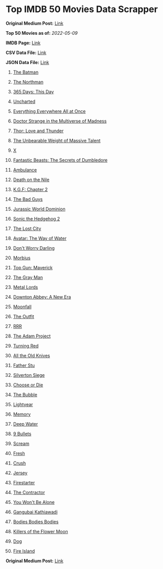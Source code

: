 # Top IMDB 50 Movies Data Scrapper

**Original Medium Post:** [Link](https://medium.com/@nishantsahoo/which-movie-should-i-watch-5c83a3c0f5b1) 

**Top 50 Movies as of:** _2022-05-09_

**IMDB Page:** [Link](http://www.imdb.com/search/title?release_date=2022,2022&title_type=feature)

**CSV Data File:** [Link](/Data/data.csv)

**JSON Data File:** [Link](/Data/data.json)

1. [The Batman](https://www.imdb.com/title/tt1877830/?ref_=adv_li_tt)

2. [The Northman](https://www.imdb.com/title/tt11138512/?ref_=adv_li_tt)

3. [365 Days: This Day](https://www.imdb.com/title/tt12996154/?ref_=adv_li_tt)

4. [Uncharted](https://www.imdb.com/title/tt1464335/?ref_=adv_li_tt)

5. [Everything Everywhere All at Once](https://www.imdb.com/title/tt6710474/?ref_=adv_li_tt)

6. [Doctor Strange in the Multiverse of Madness](https://www.imdb.com/title/tt9419884/?ref_=adv_li_tt)

7. [Thor: Love and Thunder](https://www.imdb.com/title/tt10648342/?ref_=adv_li_tt)

8. [The Unbearable Weight of Massive Talent](https://www.imdb.com/title/tt11291274/?ref_=adv_li_tt)

9. [X](https://www.imdb.com/title/tt13560574/?ref_=adv_li_tt)

10. [Fantastic Beasts: The Secrets of Dumbledore](https://www.imdb.com/title/tt4123432/?ref_=adv_li_tt)

11. [Ambulance](https://www.imdb.com/title/tt4998632/?ref_=adv_li_tt)

12. [Death on the Nile](https://www.imdb.com/title/tt7657566/?ref_=adv_li_tt)

13. [K.G.F: Chapter 2](https://www.imdb.com/title/tt10698680/?ref_=adv_li_tt)

14. [The Bad Guys](https://www.imdb.com/title/tt8115900/?ref_=adv_li_tt)

15. [Jurassic World Dominion](https://www.imdb.com/title/tt8041270/?ref_=adv_li_tt)

16. [Sonic the Hedgehog 2](https://www.imdb.com/title/tt12412888/?ref_=adv_li_tt)

17. [The Lost City](https://www.imdb.com/title/tt13320622/?ref_=adv_li_tt)

18. [Avatar: The Way of Water](https://www.imdb.com/title/tt1630029/?ref_=adv_li_tt)

19. [Don't Worry Darling](https://www.imdb.com/title/tt10731256/?ref_=adv_li_tt)

20. [Morbius](https://www.imdb.com/title/tt5108870/?ref_=adv_li_tt)

21. [Top Gun: Maverick](https://www.imdb.com/title/tt1745960/?ref_=adv_li_tt)

22. [The Gray Man](https://www.imdb.com/title/tt1649418/?ref_=adv_li_tt)

23. [Metal Lords](https://www.imdb.com/title/tt12141112/?ref_=adv_li_tt)

24. [Downton Abbey: A New Era](https://www.imdb.com/title/tt11703710/?ref_=adv_li_tt)

25. [Moonfall](https://www.imdb.com/title/tt5834426/?ref_=adv_li_tt)

26. [The Outfit](https://www.imdb.com/title/tt14114802/?ref_=adv_li_tt)

27. [RRR](https://www.imdb.com/title/tt8178634/?ref_=adv_li_tt)

28. [The Adam Project](https://www.imdb.com/title/tt2463208/?ref_=adv_li_tt)

29. [Turning Red](https://www.imdb.com/title/tt8097030/?ref_=adv_li_tt)

30. [All the Old Knives](https://www.imdb.com/title/tt3706352/?ref_=adv_li_tt)

31. [Father Stu](https://www.imdb.com/title/tt14439896/?ref_=adv_li_tt)

32. [Silverton Siege](https://www.imdb.com/title/tt18563148/?ref_=adv_li_tt)

33. [Choose or Die](https://www.imdb.com/title/tt11514780/?ref_=adv_li_tt)

34. [The Bubble](https://www.imdb.com/title/tt13610562/?ref_=adv_li_tt)

35. [Lightyear](https://www.imdb.com/title/tt10298810/?ref_=adv_li_tt)

36. [Memory](https://www.imdb.com/title/tt11827628/?ref_=adv_li_tt)

37. [Deep Water](https://www.imdb.com/title/tt2180339/?ref_=adv_li_tt)

38. [9 Bullets](https://www.imdb.com/title/tt13680520/?ref_=adv_li_tt)

39. [Scream](https://www.imdb.com/title/tt11245972/?ref_=adv_li_tt)

40. [Fresh](https://www.imdb.com/title/tt13403046/?ref_=adv_li_tt)

41. [Crush](https://www.imdb.com/title/tt15096128/?ref_=adv_li_tt)

42. [Jersey](https://www.imdb.com/title/tt5301942/?ref_=adv_li_tt)

43. [Firestarter](https://www.imdb.com/title/tt1798632/?ref_=adv_li_tt)

44. [The Contractor](https://www.imdb.com/title/tt10323676/?ref_=adv_li_tt)

45. [You Won't Be Alone](https://www.imdb.com/title/tt8296030/?ref_=adv_li_tt)

46. [Gangubai Kathiawadi](https://www.imdb.com/title/tt10083340/?ref_=adv_li_tt)

47. [Bodies Bodies Bodies](https://www.imdb.com/title/tt8110652/?ref_=adv_li_tt)

48. [Killers of the Flower Moon](https://www.imdb.com/title/tt5537002/?ref_=adv_li_tt)

49. [Dog](https://www.imdb.com/title/tt11252248/?ref_=adv_li_tt)

50. [Fire Island](https://www.imdb.com/title/tt15218000/?ref_=adv_li_tt)

**Original Medium Post:** [Link](https://medium.com/@nishantsahoo/which-movie-should-i-watch-5c83a3c0f5b1) 
